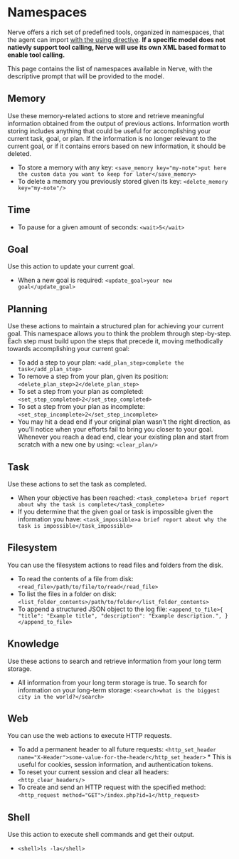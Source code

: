 # Namespaces

Nerve offers a rich set of predefined tools, organized in namespaces, that the agent can import [with the using directive](tasklets.md#tools). **If a specific model does not natievly support tool calling, Nerve will use its own XML based format to enable tool calling.**

This page contains the list of namespaces available in Nerve, with the descriptive prompt that will be provided to the model.

## Memory

Use these memory-related actions to store and retrieve meaningful information obtained from the output of previous actions. Information worth storing includes anything that could be useful for accomplishing your current task, goal, or plan. If the information is no longer relevant to the current goal, or if it contains errors based on new information, it should be deleted.


* To store a memory with any key: `<save_memory key="my-note">put here the custom data you want to keep for later</save_memory>`
* To delete a memory you previously stored given its key: `<delete_memory key="my-note"/>`


## Time

<!-- Let's add a snippet here about why a user would want to use a time-related action (like you did in the Memory section above). It's best if headers have a bit of context below them before going right into the code/details! -->

* To pause for a given amount of seconds: `<wait>5</wait>`

## Goal

Use this action to update your current goal.

* When a new goal is required: `<update_goal>your new goal</update_goal>`

## Planning

Use these actions to maintain a structured plan for achieving your current goal. This namespace allows you to think the problem through step-by-step. Each step must build upon the steps that precede it, moving methodically towards accomplishing your current goal:

* To add a step to your plan: `<add_plan_step>complete the task</add_plan_step>`
* To remove a step from your plan, given its position: `<delete_plan_step>2</delete_plan_step>`
* To set a step from your plan as completed: `<set_step_completed>2</set_step_completed>`
* To set a step from your plan as incomplete: `<set_step_incomplete>2</set_step_incomplete>`
* You may hit a dead end if your original plan wasn't the right direction, as you'll notice when your efforts fail to bring you closer to your goal. Whenever you reach a dead end, clear your existing plan and start from scratch with a new one by using: `<clear_plan/>`

## Task

Use these actions to set the task as completed.

* When your objective has been reached: `<task_complete>a brief report about why the task is complete</task_complete>`
* If you determine that the given goal or task is impossible given the information you have: `<task_impossible>a brief report about why the task is impossible</task_impossible>`

## Filesystem

You can use the filesystem actions to read files and folders from the disk.

* To read the contents of a file from disk: `<read_file>/path/to/file/to/read</read_file>`
* To list the files in a folder on disk: `<list_folder_contents>/path/to/folder</list_folder_contents>`
* To append a structured JSON object to the log file: `<append_to_file>{
      "title": "Example title",
      "description": "Example description.",
    }</append_to_file>`

## Knowledge

Use these actions to search and retrieve information from your long term storage.

* All information from your long term storage is true. To search for information on your long-term storage: `<search>what is the biggest city in the world?</search>`

## Web

You can use the web actions to execute HTTP requests.

* To add a permanent header to all future requests:
 `<http_set_header name="X-Header">some-value-for-the-header</http_set_header>`
      * This is useful for cookies, session information, and authentication tokens.
* To reset your current session and clear all headers: `<http_clear_headers/>`
* To create and send an HTTP request with the specified method: `<http_request method="GET">/index.php?id=1</http_request>`

## Shell

Use this action to execute shell commands and get their output.

*  `<shell>ls -la</shell>`
